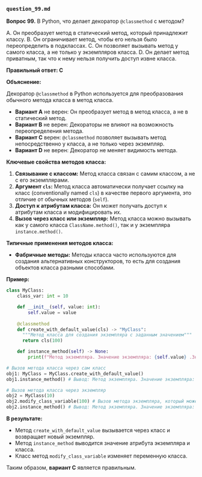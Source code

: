 ### `question_99.md`

**Вопрос 99.** В Python, что делает декоратор `@classmethod` с методом?

A. Он преобразует метод в статический метод, который принадлежит классу.
B. Он ограничивает метод, чтобы его нельзя было переопределить в подклассах.
C. Он позволяет вызывать метод у самого класса, а не только у экземпляров класса.
D. Он делает метод приватным, так что к нему нельзя получить доступ извне класса.

**Правильный ответ: C**

**Объяснение:**

Декоратор `@classmethod` в Python используется для преобразования обычного метода класса в метод класса.

*   **Вариант A** не верен: Он преобразует метод в метод класса, а не в статический метод.
*   **Вариант B** не верен: Декораторы не влияют на возможность переопределения метода.
*   **Вариант C** верен: `@classmethod` позволяет вызывать метод непосредственно у класса, а не только через экземпляр.
*   **Вариант D** не верен: Декоратор не меняет видимость метода.

**Ключевые свойства методов класса:**

1.  **Связывание с классом:**  Метод класса связан с самим классом, а не с его экземплярами.
2.  **Аргумент `cls`:** Метод класса автоматически получает ссылку на класс (conventionally named `cls`) в качестве первого аргумента, это отличие от обычных методов (`self`).
3.  **Доступ к атрибутам класса:** Он может получать доступ к атрибутам класса и модифицировать их.
4.  **Вызов через класс или экземпляр:** Метод класса можно вызывать как у самого класса `ClassName.method()`, так и у экземпляра `instance.method()`.

**Типичные применения методов класса:**

*   **Фабричные методы:** Методы класса часто используются для создания альтернативных конструкторов, то есть для создания объектов класса разными способами.

**Пример:**

```python
class MyClass:
    class_var: int = 10

    def __init__(self, value: int):
        self.value = value
    
    @classmethod
    def create_with_default_value(cls) -> "MyClass":
      """Метод класса для создания экземпляра с заданным значением"""
      return cls(100)

    def instance_method(self) -> None:
        print(f"Метод экземпляра. Значение экземпляра: {self.value} .Значение переменной класса: {MyClass.class_var}")

# Вызов метода класса через сам класс
obj1: MyClass = MyClass.create_with_default_value()
obj1.instance_method() # Вывод: Метод экземпляра. Значение экземпляра: 100 .Значение переменной класса: 10

# Вызов метода класса через экземпляр
obj2 = MyClass(10)
obj2.modify_class_variable(100) # Вызов метода экземпляра, который может модифицировать переменную класса.
obj2.instance_method() # Вывод: Метод экземпляра. Значение экземпляра: 10 .Значение переменной класса: 100
```
**В результате:**
*   Метод `create_with_default_value` вызывается через класс и возвращает новый экземпляр.
*   Метод `instance_method` выводится значение атрибута экземпляра и класса.
*   Класс метод `modify_class_variable` изменяет переменную класса.

Таким образом, **вариант C** является правильным.
